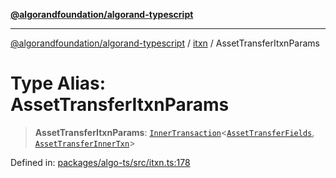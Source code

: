 [**@algorandfoundation/algorand-typescript**](../../../README.md)

***

[@algorandfoundation/algorand-typescript](../../../README.md) / [itxn](../README.md) / AssetTransferItxnParams

# Type Alias: AssetTransferItxnParams

> **AssetTransferItxnParams**: [`InnerTransaction`](InnerTransaction.md)\<[`AssetTransferFields`](../interfaces/AssetTransferFields.md), [`AssetTransferInnerTxn`](../interfaces/AssetTransferInnerTxn.md)\>

Defined in: [packages/algo-ts/src/itxn.ts:178](https://github.com/algorandfoundation/puya-ts/blob/5bdb536fcbeffa6fe079b274d09cae785c8fb7b7/packages/algo-ts/src/itxn.ts#L178)
